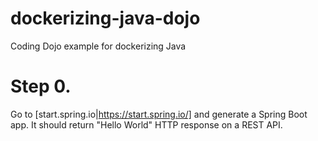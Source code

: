 # dockerizing-java-dojo
Coding Dojo example for dockerizing Java

# Step 0.
Go to [start.spring.io|https://start.spring.io/] and generate a Spring Boot app.
It should return "Hello World" HTTP response on a REST API. 